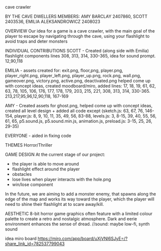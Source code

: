 cave crawler

BY THE CAVE DWELLERS
MEMBERS: AMY BARCLAY 2407860, SCOTT 2403536, EMILIA ALEKSANDROWICZ 2408023

OVERVIEW
Our idea for a game is a cave crawler, with the main goal of the player to escape by navigating through the cave, using your flashlight to avoid traps and deter monsters

INDIVIDUAL CONTRIBUTIONS
SCOTT - Created (along side with Emilia) flashlight components lines 308, 313, 314, 330-365, idea for sound prompt. 12,90,118

EMILIA -
assets created for:
exit.png, floor,png, player.png, player_right.png, player_left.png, player_up.png, rock.png, wall.png, gameover.png, victory.png, active.png, deactivated.png
helped come up with concept ideas, created moodboard/miro,
added lines: 17, 18, 19, 61, 62, 63, 78, 105, 106, 176, 177, 178, 179, 203, 215, 221, 308, 313, 314, 330-365.
213,217,95,96,12,90,118, 167-169

AMY - Created assets for ghost.png, helped come up with concept ideas, created all level design + added all code except (sketch.js: 63, 67, 76, 146-154, player.js: 8, 9, 10, 11, 35, 49, 56, 83-88, levels.js: 3, 8-15, 39, 40, 55, 56, 61, 65, p5.sound.js, p5.sound.min.js, animation.js, preload.js: 3-15, 25, 26, 29-35)

EVERYONE - aided in fixing code

THEMES
Horror/Thriller

GAME DESIGN
At the current stage of our project:
- the player is able to move around
- flashlight effect around the player
- obstacles
- lose lives when player interacts with the hole.png
- win/lose component

In the future, we are aiming to add a monster enemy, that spawns along the edge of the map and works its way toward the player, which the player will need to shine their flashlight at to scare away/kill.

AESTHETIC
8-bit horror game graphics often feature with a limited colour palette to create a retro and nostalgic atmosphere.
Dark and eerie environment enhances the sense of dread.
//sound: maybe 
low-fi, synth sound

idea miro board
https://miro.com/app/board/uXjVNl6SJyE=/?share_link_id=782537799043
